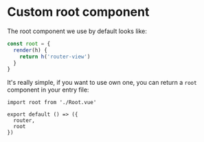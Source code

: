 # Custom root component

The root component we use by default looks like:

```js
const root = {
  render(h) {
    return h('router-view')
  }
}
```

It's really simple, if you want to use own one, you can return a `root` component in your entry file:

```js{1,5}
import root from './Root.vue'

export default () => ({
  router,
  root
})
```